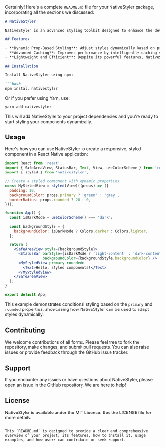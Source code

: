 Certainly! Here's a complete `README.md` file for your NativeStyler package, incorporating all the sections we discussed:

```markdown
# NativeStyler

NativeStyler is an advanced styling toolkit designed to enhance the development of React Native applications by providing dynamic, prop-based styling solutions combined with an efficient caching mechanism. This package allows developers to easily apply responsive styles based on the state of the app or component properties, ensuring that your mobile applications not only look great but also perform exceptionally well. With its lightweight architecture, NativeStyler delivers seamless integration into your existing projects, making it an indispensable tool for both experienced developers and those new to React Native.

## Features

- **Dynamic Prop-Based Styling**: Adjust styles dynamically based on props, enabling more flexible and responsive design capabilities.
- **Advanced Caching**: Improves performance by intelligently caching styled components, reducing the need for re-rendering and thus speeding up your app.
- **Lightweight and Efficient**: Despite its powerful features, NativeStyler is designed to be unobtrusive, not adding significant load or complexity to your project.

## Installation

Install NativeStyler using npm:

```bash
npm install nativestyler
```

Or if you prefer using Yarn, use:

```bash
yarn add nativestyler
```

This will add NativeStyler to your project dependencies and you're ready to start styling your components dynamically.

## Usage

Here's how you can use NativeStyler to create a responsive, styled component in a React Native application:

```jsx
import React from 'react';
import { SafeAreaView, StatusBar, Text, View, useColorScheme } from 'react-native';
import { styled } from 'nativestyler';

// Create a styled component with dynamic properties
const MyStyledView = styled(View)((props) => ({
  padding: 10,
  backgroundColor: props.primary ? 'green' : 'gray',
  borderRadius: props.rounded ? 20 : 0,
}));

function App() {
  const isDarkMode = useColorScheme() === 'dark';

  const backgroundStyle = {
    backgroundColor: isDarkMode ? Colors.darker : Colors.lighter,
  };

  return (
    <SafeAreaView style={backgroundStyle}>
      <StatusBar barStyle={isDarkMode ? 'light-content' : 'dark-content'}
                 backgroundColor={backgroundStyle.backgroundColor} />
      <MyStyledView primary rounded>
        <Text>Hello, styled components!</Text>
      </MyStyledView>
    </SafeAreaView>
  );
}

export default App;
```

This example demonstrates conditional styling based on the `primary` and `rounded` properties, showcasing how NativeStyler can be used to adapt styles dynamically.

## Contributing

We welcome contributions of all forms. Please feel free to fork the repository, make changes, and submit pull requests. You can also raise issues or provide feedback through the GitHub issue tracker.

## Support

If you encounter any issues or have questions about NativeStyler, please open an issue in the GitHub repository. We are here to help!

## License

NativeStyler is available under the MIT License. See the LICENSE file for more details.
```

This `README.md` is designed to provide a clear and comprehensive overview of your project, its features, how to install it, usage examples, and how users can contribute or seek support.
